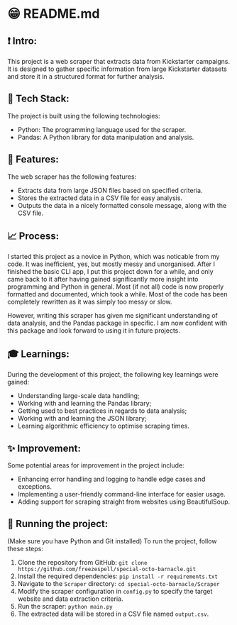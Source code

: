 # :grin: README.md

## :exclamation: Intro:
This project is a web scraper that extracts data from Kickstarter campaigns. It is designed to gather specific information from large Kickstarter datasets and store it in a structured format for further analysis.

## :open_file_folder: Tech Stack:
The project is built using the following technologies:
- Python: The programming language used for the scraper.
- Pandas: A Python library for data manipulation and analysis.

## :pushpin: Features:
The web scraper has the following features:
- Extracts data from large JSON files based on specified criteria.
- Stores the extracted data in a CSV file for easy analysis.
- Outputs the data in a nicely formatted console message, along with the CSV file.

## :chart_with_upwards_trend: Process:
I started this project as a novice in Python, which was noticable from my code. It was inefficient, yes, but mostly messy and unorganised. After I finished the basic CLI app, I put
this project down for a while, and only came back to it after having gained significantly more insight into programming and Python in general. Most (if not all) code is now properly
formatted and documented, which took a while. Most of the code has been completely rewritten as it was simply too messy or slow.

However, writing this scraper has given me significant understanding of data analysis, and the Pandas package in specific. I am now confident with this package and look forward to using it in future projects.

## :mortar_board: Learnings:
During the development of this project, the following key learnings were gained:
- Understanding large-scale data handling;
- Working with and learning the Pandas library;
- Getting used to best practices in regards to data analysis;
- Working with and learning the JSON library;
- Learning algorithmic efficiency to optimise scraping times.

## :sparkles: Improvement:
Some potential areas for improvement in the project include:
- Enhancing error handling and logging to handle edge cases and exceptions.
- Implementing a user-friendly command-line interface for easier usage.
- Adding support for scraping straight from websites using BeautifulSoup.

## :rocket: Running the project:
(Make sure you have Python and Git installed)
To run the project, follow these steps:
1. Clone the repository from GitHub: `git clone https://github.com/freezespell/special-octo-barnacle.git`
2. Install the required dependencies: `pip install -r requirements.txt` 
3. Navigate to the `Scraper` directory: `cd special-octo-barnacle/Scraper`
4. Modify the scraper configuration in `config.py` to specify the target website and data extraction criteria.
5. Run the scraper: `python main.py`
6. The extracted data will be stored in a CSV file named `output.csv`.

<!-- TODO: add a `config.py` -->
<!-- TODO: output to JSON or CSV? -->

